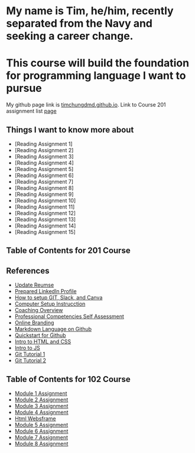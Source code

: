 <h1>My name is Tim, he/him, recently separated from the Navy and seeking a career change.</h1>
<h1> This course will build the foundation for programming language I want to pursue</h1>



My github page link is [timchungdmd.github.io](https://timchungdmd.github.io/reading-notes/).
Link to Course 201 assignment list [page](https://codefellows.github.io/common_curriculum/readings_and_reflections/discussion_submission)
## Things I want to know more about
- [Reading Assignment 1]
- [Reading Assignment 2]
- [Reading Assignment 3]
- [Reading Assignment 4]
- [Reading Assignment 5]
- [Reading Assignment 6]
- [Reading Assignment 7]
- [Reading Assignment 8]
- [Reading Assignment 9]
- [Reading Assignment 10]
- [Reading Assignment 11]
- [Reading Assignment 12]
- [Reading Assignment 13]
- [Reading Assignment 14]
- [Reading Assignment 15]   
## Table of Contents for 201 Course

## References
- [Update Reumse](https://codefellows.github.io/common_curriculum/career_coaching/201/update-your-resume)
- [Prepared LinkedIn Profile](https://codefellows.github.io/common_curriculum/career_coaching/201/prepare-your-linkedin)
- [How to setup GIT, Slack, and Canva](https://codefellows.github.io/common_curriculum/prework/setup-your-accounts)
- [Computer Setup Instrucction](https://codefellows.github.io/common_curriculum/prework/setup-your-accounts)
- [Coaching Overview](https://codefellows.github.io/common_curriculum/career_coaching/)
- [Professional Competencies Self Assessment](https://docs.google.com/forms/d/e/1FAIpQLSenWXMwGGjzgDsXwCi3hw0eJ4oLNPMbdJIP1OGdULMrpYQn9w/viewform)
- [Online Branding](https://docs.google.com/presentation/d/1yTT4Ts5GOzHOTGeqwMbJdTCsgRheu7qJq0rWm4MJjcw/edit#slide=id.g2bbea01bd4_0_240)
- [Markdown Language on Github](https://docs.github.com/en/get-started/writing-on-github/getting-started-with-writing-and-formatting-on-github/basic-writing-and-formatting-syntax)
- [Quickstart for Github](https://docs.github.com/en/pages/quickstart)
- [Intro to HTML and CSS](https://www.khanacademy.org/computing/computer-programming/html-css)
- [Intro to JS](https://www.khanacademy.org/computing/computer-programming/programming)
- [Git Tutorial 1](https://blog.udemy.com/git-tutorial-a-comprehensive-guide)
- [Git Tutorial 2](https://learngitbranching.js.org/)
## Table of Contents for 102 Course
- [Module 1 Assignment](learn-markdown.md)
- [Module 2 Assignment](read2-reflection-discussion.md)
- [Module 3 Assignment](read3-revisions-and-the-cloud.md)
- [Module 4 Assignment](read4-html-structures.md)
- [Html Websframe](https://timchungdmd.github.io/webframe/)
- [Module 5 Assignment](read5-css.md)
- [Module 6 Assignment](read6-javascript.md)
- [Module 7 Assignment](read7-programmingjs.md)
- [Module 8 Assignment](read8-loops.md)

